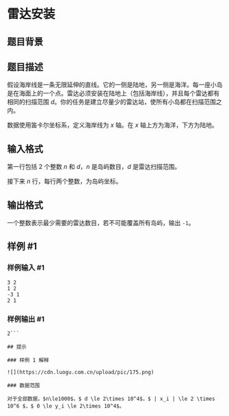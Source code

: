 # 雷达安装

## 题目背景



## 题目描述

假设海岸线是一条无限延伸的直线。它的一侧是陆地，另一侧是海洋。每一座小岛是在海面上的一个点。雷达必须安装在陆地上（包括海岸线），并且每个雷达都有相同的扫描范围 $d$。你的任务是建立尽量少的雷达站，使所有小岛都在扫描范围之内。

数据使用笛卡尔坐标系，定义海岸线为 $x$ 轴。在 $x$ 轴上方为海洋，下方为陆地。




## 输入格式

第一行包括 $2$ 个整数 $n$ 和 $d$，$n$ 是岛屿数目，$d$ 是雷达扫描范围。

接下来 $n$ 行，每行两个整数，为岛屿坐标。


## 输出格式

一个整数表示最少需要的雷达数目，若不可能覆盖所有岛屿，输出 `-1`。


## 样例 #1

### 样例输入 #1
```
3 2
1 2
-3 1
2 1
```

### 样例输出 #1

```
2```

## 提示

### 样例 1 解释

![](https://cdn.luogu.com.cn/upload/pic/175.png) 

### 数据范围

对于全部数据，$n\le1000$，$ d \le 2\times 10^4$，$ | x_i | \le 2 \times 10^6 $，$ 0 \le y_i \le 2\times 10^4$。
